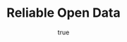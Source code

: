 ---
id: http://contentapi.theodi.org/reliable-open-data.json
web_url: http://theodi.org/blog/reliable-open-data
slug: reliable-open-data
title: Reliable Open Data
format: article
updated_at: '2015-09-11T10:52:30+01:00'
created_at: '2013-10-17T13:52:08+01:00'
tag_ids:
- blog
tags:
- id: http://contentapi.theodi.org/tags/articles/blog.json
  web_url: 
  title: Blog Post
  details:
    description: Blog Post
    short_description: 
    type: article
  content_with_tag:
    id: http://contentapi.theodi.org/with_tag.json?article=blog
    web_url: http://theodi.org/tags/blog
    slug: blog
  parent: 
related: []
details:
  need_id: ''
  business_proposition: false
  description: 
  excerpt: The past couple of months have seen two outages in the open data space.
    Early in September, in the UK, data.gov.uk suffered a DNS issue that rendered
    it unavailable at its usual location over the weekend. More recently, in the US,
    data.gov has been temporarily taken offline as part of the US government shutdown.
  language: en
  need_extended_font: false
  url: 
  content: |
    <p>The past couple of months have seen two outages in the open data space. Early in September, in the UK, <a rel="external" href="http://data.gov.uk">data.gov.uk</a> <a rel="external" href="https://twitter.com/DataGovUK/status/376434949840056320">suffered a DNS issue</a> that rendered it unavailable at its usual location over the weekend. More recently, in the US, <a rel="external" href="http://techpresident.com/news/24394/shutdown-sets-data-and-api-scramble">data.gov has been temporarily taken offline</a> as part of the <a rel="external" href="http://en.wikipedia.org/wiki/United_States_federal_government_shutdown_of_2013">US government shutdown</a>.</p>

    <p>The availability of data catalogs such as these can make data harder to find, but catalogs merely list data hosted elsewhere. The true problems arise when the data itself is no longer accessible. Eric Mill from the <a rel="external" href="http://sunlightfoundation.com">Sunlight Foundation</a> <a rel="external" href="http://sunlightfoundation.com/blog/2013/10/02/government-apis-arent-a-backup-plan/">called for government agencies</a> to:</p>

    <blockquote>
      <ul>
        <li><strong>Publish downloadable bulk data</strong> before or concurrently with building an API.</li>
      </ul>
    </blockquote>

    <blockquote>
      <ul>
        <li>Explicitly <strong>encourage reuse and republishing</strong> of their data. (Considering public reuse of data <a href="">a risk to the public</a> is not recommended.)</li>
      </ul>
    </blockquote>

    <blockquote>
      <ul>
        <li><strong>Document what data will remain</strong> during a shutdown, and keep this up all the time. Don&rsquo;t wait until the day before (or of) a shutdown.</li>
      </ul>
    </blockquote>

    <blockquote>
      <ul>
        <li><strong>Link to alternative sources</strong> for their data. Keep these links up during a shutdown.</li>
      </ul>
    </blockquote>

    <p>The emphasis here, as in <a rel="external" href="http://quoderat.megginson.com/2013/10/01/can-open-data-route-around-damage/">David Megginson&rsquo;s post on routing around the damage</a> is on <strong>replication</strong> of data. This is something that is easy for <em>open</em> data because it (per the <a rel="external" href="http://opendefinition.org/">Open Definition</a>) lowers both legal and technical barriers in republishing data, which is necessary when providing an alternative source.</p>

    <p>But how do we make sure that open data <em>does</em> get replicated? There are three approaches that I&rsquo;ve seen suggested:</p>

    <ul>
      <li>storing data on <strong>third-party services</strong> rather than government services in the first place — though this leaves data availability contingent on the functioning of that third party rather than government when in general, government funding for services is pretty secure</li>
      <li>relying on <strong>web archives</strong> — depending on their archiving strategy, this may omit recent data, and archives themselves are generally set up to aid <em>future</em> access and so not oriented to being a data backup service</li>
      <li>relying on <strong>citizens and civil society organisations</strong> to take copies and then themselves make available public data — this activity will naturally focus on data that is of most interest to the individuals who take the time to copy it; unless there is organised activity to back up all data, and keep that backup current, this is likely to be patchy</li>
    </ul>

    <p>So while I think Eric&rsquo;s set of recommendations are correct, I would add fifth:</p>

    <ul>
      <li>Proactively <strong>ensure there are alternative sources</strong> for the data.</li>
    </ul>

    <p>While it seems to have fallen out of favour more recently, it used to be the case that code was routinely mirrored across multiple servers, through bilateral agreements between the organisations hosting that code. Governments and other organisations could enter into similar arrangements with each other, or with specialist mirroring services, as part of their contingency planning for service interruptions.</p>

    <p>I would like to see some experimentation with more radical options as well. For example, when there are key datasets that don&rsquo;t change frequently, the distributed nature of <a rel="external" href="http://en.wikipedia.org/wiki/BitTorrent">BitTorrent</a>, which distributes the storage of data through a network, may be a useful alternative to the more standard but centralised HTTP.</p>

    <p>Not all data can be easily replicated, which is why as Eric says, publishers should provide bulk downloads and not just APIs. But there are some services where the value of the data comes from its timeliness — for example, how the buses are running, the latest weather forecast, or new legislation. Replication of old data in these cases only helps to ensure historic analyses can be carried out. But most applications that rely on this kind of data will need something <em>current</em>.</p>

    <p>Even in the US government shutdown, the <a rel="external" href="http://www.loc.gov/today/pr/2013/13-A07.html">Library of Congress preserved access to some services</a>, namely the legislative sites <a rel="external" href="http://THOMAS.gov">THOMAS.gov</a> and <a rel="external" href="http://beta.congress.gov">beta.congress.gov</a>. The US government has judged these information services as excepted from the general shutdown, as essential to operations as air traffic control.</p>

    <p>We should be asking for more data to be recognised as essential in this way, for more guarantees from governments about the availability of data in all circumstances. Only with such guarantees in place can we truly treat government information as infrastructure.</p>
  media_enquiries_name: 
  media_enquiries_email: 
  media_enquiries_telephone: 
  alternative_title: 
  organizations: []
  author:
    name: Jeni Tennison
    slug: jeni-tennison
    web_url: http://theodi.org/team/jeni-tennison
    tag_ids:
    - team
    - team
    - strategy-programme
    - staff
  nodes: []
author:
  name: Jeni Tennison
  slug: jeni-tennison
  web_url: http://theodi.org/team/jeni-tennison
  tag_ids:
  - team
  - team
  - strategy-programme
  - staff
nodes: []
organizations: []
related_external_links: []
---